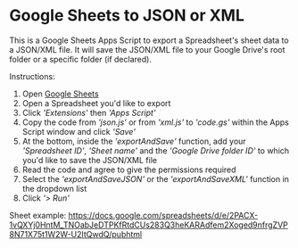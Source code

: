 <h1>Google Sheets to JSON or XML</h1>

This is a Google Sheets Apps Script to export a Spreadsheet's sheet data to a JSON/XML file.
It will save the JSON/XML file to your Google Drive's root folder or a specific folder (if declared).

Instructions:
1. Open <a href="https://docs.google.com/spreadsheets" target="_blank">Google Sheets</a>
2. Open a Spreadsheet you'd like to export
3. Click <i>'Extensions'</i> then <i>'Apps Script'</i>
4. Copy the code from <i>'json.js'</i> or from <i>'xml.js'</i> to <i>'code.gs'</i> within the Apps Script window and click <i>'Save'</i>
5. At the bottom, inside the <i>'exportAndSave'</i> function, add your <i>'Spreadsheet ID'</i>, <i>'Sheet name'</i> and the <i>'Google Drive folder ID'</i> to which you'd like to save the JSON/XML file
6. Read the code and agree to give the permissions required
7. Select the <i>'exportAndSaveJSON'</i> or the <i>'exportAndSaveXML'</i> function in the dropdown list
8. Click <i>'> Run'</i>

Sheet example: <a href="https://docs.google.com/spreadsheets" target="_blank">https://docs.google.com/spreadsheets/d/e/2PACX-1vQXYj0HntM_TNOabJeDTPKfRtdCUs283Q3heKARAdfem2Xoged9nfrgZVP8N71X75t1W2W-U2ItQwdQ/pubhtml</a>
